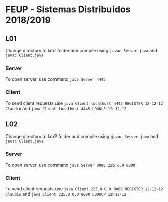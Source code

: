 # FEUP - Sistemas Distribuidos 2018/2019

## L01

Change directory to lab1 folder and compile using `javac Server.java` and `javac Client.java`

### Server
To open server, use command `java Server 4445`

### Client
To send client requests use `java Client localhost 4445 REGISTER 12-12-12 Claudio` and `java Client localhost 4445 LOOKUP 12-12-12`

## L02

Change directory to lab2 folder and compile using `javac Server.java` and `javac Client.java`

### Server
To open server, use command `java Server 8080 225.0.0 8000`

### Client
To send client requests use `java Client 225.0.0.0 8000 REGISTER 12-12-12 Claudio` and `java Client 225.0.0.0 8000 LOOKUP 12-12-12`
